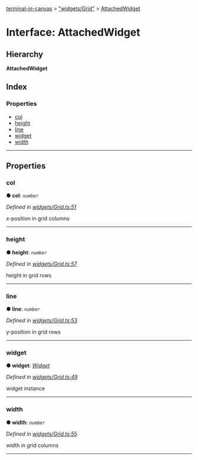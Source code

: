 [terminal-in-canvas](../README.md) > ["widgets/Grid"](../modules/_widgets_grid_.md) > [AttachedWidget](../interfaces/_widgets_grid_.attachedwidget.md)

# Interface: AttachedWidget

## Hierarchy

**AttachedWidget**

## Index

### Properties

* [col](_widgets_grid_.attachedwidget.md#col)
* [height](_widgets_grid_.attachedwidget.md#height)
* [line](_widgets_grid_.attachedwidget.md#line)
* [widget](_widgets_grid_.attachedwidget.md#widget)
* [width](_widgets_grid_.attachedwidget.md#width)

---

## Properties

<a id="col"></a>

###  col

**● col**: *`number`*

*Defined in [widgets/Grid.ts:51](https://github.com/danikaze/terminal-in-canvas/blob/13134dd/src/widgets/Grid.ts#L51)*

x-position in grid columns

___
<a id="height"></a>

###  height

**● height**: *`number`*

*Defined in [widgets/Grid.ts:57](https://github.com/danikaze/terminal-in-canvas/blob/13134dd/src/widgets/Grid.ts#L57)*

height in grid rows

___
<a id="line"></a>

###  line

**● line**: *`number`*

*Defined in [widgets/Grid.ts:53](https://github.com/danikaze/terminal-in-canvas/blob/13134dd/src/widgets/Grid.ts#L53)*

y-position in grid rows

___
<a id="widget"></a>

###  widget

**● widget**: *[Widget](../classes/_widget_.widget.md)*

*Defined in [widgets/Grid.ts:49](https://github.com/danikaze/terminal-in-canvas/blob/13134dd/src/widgets/Grid.ts#L49)*

widget instance

___
<a id="width"></a>

###  width

**● width**: *`number`*

*Defined in [widgets/Grid.ts:55](https://github.com/danikaze/terminal-in-canvas/blob/13134dd/src/widgets/Grid.ts#L55)*

width in grid columns

___

